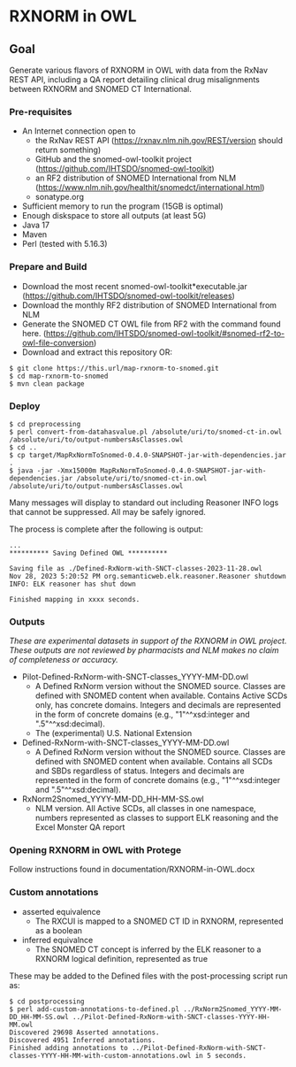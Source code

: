 # RXNORM in OWL

## Goal

Generate various flavors of RXNORM in OWL with data from the RxNav REST API, including a QA report detailing clinical drug misalignments between RXNORM and SNOMED CT International.

### Pre-requisites

- An Internet connection open to
  - the RxNav REST API (https://rxnav.nlm.nih.gov/REST/version should return something)
  - GitHub and the snomed-owl-toolkit project (https://github.com/IHTSDO/snomed-owl-toolkit)
  - an RF2 distribution of SNOMED International from NLM (https://www.nlm.nih.gov/healthit/snomedct/international.html)
  - sonatype.org
- Sufficient memory to run the program (15GB is optimal)
- Enough diskspace to store all outputs (at least 5G)
- Java 17
- Maven
- Perl (tested with 5.16.3)

### Prepare and Build

- Download the most recent snomed-owl-toolkit*executable.jar (https://github.com/IHTSDO/snomed-owl-toolkit/releases)
- Download the monthly RF2 distribution of SNOMED International from NLM
- Generate the SNOMED CT OWL file from RF2 with the command found here. (https://github.com/IHTSDO/snomed-owl-toolkit/#snomed-rf2-to-owl-file-conversion)
- Download and extract this repository OR:

```
$ git clone https://this.url/map-rxnorm-to-snomed.git
$ cd map-rxnorm-to-snomed
$ mvn clean package
```

### Deploy

```
$ cd preprocessing
$ perl convert-from-datahasvalue.pl /absolute/uri/to/snomed-ct-in.owl /absolute/uri/to/output-numbersAsClasses.owl
$ cd ..
$ cp target/MapRxNormToSnomed-0.4.0-SNAPSHOT-jar-with-dependencies.jar .
$ java -jar -Xmx15000m MapRxNormToSnomed-0.4.0-SNAPSHOT-jar-with-dependencies.jar /absolute/uri/to/snomed-ct-in.owl /absolute/uri/to/output-numbersAsClasses.owl
```

Many messages will display to standard out including Reasoner INFO logs that cannot be suppressed.
All may be safely ignored.

The process is complete after the following is output:
```
...
********** Saving Defined OWL **********

Saving file as ./Defined-RxNorm-with-SNCT-classes-2023-11-28.owl
Nov 28, 2023 5:20:52 PM org.semanticweb.elk.reasoner.Reasoner shutdown
INFO: ELK reasoner has shut down

Finished mapping in xxxx seconds.
```

### Outputs

_These are experimental datasets in support of the RXNORM in OWL project._
_These outputs are not reviewed by pharmacists and NLM makes no claim of completeness or accuracy._


- Pilot-Defined-RxNorm-with-SNCT-classes_YYYY-MM-DD.owl 
  - A Defined RxNorm version without the SNOMED source. Classes are defined with SNOMED content when available. Contains Active SCDs only, has concrete domains. Integers and decimals are represented in the form of concrete domains (e.g., "1"^^xsd:integer and ".5"^^xsd:decimal).
  - The (experimental) U.S. National Extension
- Defined-RxNorm-with-SNCT-classes_YYYY-MM-DD.owl
  - A Defined RxNorm version without the SNOMED source. Classes are defined with SNOMED content when available. Contains all SCDs and SBDs regardless of status. Integers and decimals are represented in the form of concrete domains (e.g., "1"^^xsd:integer and ".5"^^xsd:decimal).
- RxNorm2Snomed_YYYY-MM-DD_HH-MM-SS.owl
  - NLM version. All Active SCDs, all classes in one namespace, numbers represented as classes to support ELK reasoning and the Excel Monster QA report


### Opening RXNORM in OWL with Protege

Follow instructions found in documentation/RXNORM-in-OWL.docx

### Custom annotations

- asserted equivalence
  - The RXCUI is mapped to a SNOMED CT ID in RXNORM, represented as a boolean
- inferred equivalnce
  - The SNOMED CT concept is inferred by the ELK reasoner to a RXNORM logical definition, represented as true

These may be added to the Defined files with the post-processing script run as:

```
$ cd postprocessing
$ perl add-custom-annotations-to-defined.pl ../RxNorm2Snomed_YYYY-MM-DD_HH-MM-SS.owl ../Pilot-Defined-RxNorm-with-SNCT-classes-YYYY-HH-MM.owl
Discovered 29698 Asserted annotations.
Discovered 4951 Inferred annotations.
Finished adding annotations to ../Pilot-Defined-RxNorm-with-SNCT-classes-YYYY-HH-MM-with-custom-annotations.owl in 5 seconds. 
```

